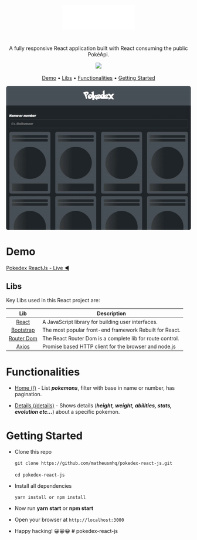 <p  align="center">
<a href="c">
		<img src="/src/assets/img/logo.png"  alt="Pokedex"  title="Pokedex" />
	</a>
</p>

#

<p align="center">
  A fully responsive React application built with React consuming the public PokéApi.
</p>

<p align="center">
    <a href="https://github.com/matheusmhq/pokedex-react-js/blob/main/LICENSE" alt="license">
        <img src="https://img.shields.io/github/license/matheusmhq/tmdb-react-js?style=plastic" />
    </a>
</p>

<p align="center">
  <a href="#demo">Demo</a> •
  <a href="#libs">Libs</a> •
  <a href="#functionalities">Functionalities</a> •  
  <a href="#getting-started">Getting Started</a> 
</p>

<p align="center">
    <img style="border-radius: 5px" src="src/assets/img/demo.gif" alt="Pokedex React js">
</p>

# Demo

[Pokedex ReactJs - Live ◀️](https://pokedex-up.netlify.app/)

## Libs

Key Libs used in this React project are:

| Lib             | Description   |
| :-------------:|--------------|
| [React](http://facebook.github.io/react/index.html) | A JavaScript library for building user interfaces. |
| [Bootstrap](https://react-bootstrap.github.io/) | The most popular front-end framework Rebuilt for React. |
| [Router Dom](https://reactrouter.com/) | The React Router Dom is a complete lib for route control. |
| [Axios](https://github.com/axios/axios) | Promise based HTTP client for the browser and node.js |

# Functionalities

- [Home (/)](https://pokedex-up.netlify.app/) - List **_pokemons_**, filter with base in name or number, has pagination.

- [Details (/details)](https://pokedex-up.netlify.app/details/bulbasaur) - Shows details (**_height, weight, abilities, stats, evolution etc..._**) about a specific pokemon.



# Getting Started

- Clone this repo

  ```
  git clone https://github.com/matheusmhq/pokedex-react-js.git

  cd pokedex-react-js
  ```

- Install all dependencies

  ```
  yarn install or npm install
  ```

- Now run **yarn start** or **npm start**

- Open your browser at `http://localhost:3000`

- Happy hacking! 😀😀😀
#   p o k e d e x - r e a c t - j s 
 
 